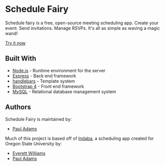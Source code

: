 # Schedule Fairy

Schedule fairy is a free, open-source meeting scheduling app. Create your event. Send invitations. Manage RSVPs. It's all as simple as waving a magic wand!

[Try it now](https://schedule-fairy.herokuapp.com/)


## Built With

* [Node.js](https://nodejs.org/en/) - Runtime environment for the server
* [Express](https://expressjs.com/) - Back end framework
* [handlebars](https://handlebarsjs.com/) - Template system
* [Bootstrap 4](https://getbootstrap.com/) - Front end framework
* [MySQL](https://www.mysql.com/) - Relational database management system


## Authors

Schedule Fairy is maintained by:

* [Paul Adams](https://github.com/pauladams12345)

Much of this project is based off of [Indaba](https://github.com/pauladams12345/indaba), a scheduling app created for Oregon State University by:

* [Everett Williams](https://github.com/Everett1914)
* [Paul Adams](https://github.com/pauladams12345)
